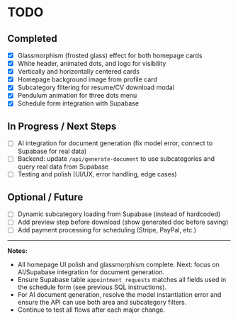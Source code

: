 # TODO

## Completed
- [x] Glassmorphism (frosted glass) effect for both homepage cards
- [x] White header, animated dots, and logo for visibility
- [x] Vertically and horizontally centered cards
- [x] Homepage background image from profile card
- [x] Subcategory filtering for resume/CV download modal
- [x] Pendulum animation for three dots menu
- [x] Schedule form integration with Supabase

## In Progress / Next Steps
- [ ] AI integration for document generation (fix model error, connect to Supabase for real data)
- [ ] Backend: update `/api/generate-document` to use subcategories and query real data from Supabase
- [ ] Testing and polish (UI/UX, error handling, edge cases)

## Optional / Future
- [ ] Dynamic subcategory loading from Supabase (instead of hardcoded)
- [ ] Add preview step before download (show generated doc before saving)
- [ ] Add payment processing for scheduling (Stripe, PayPal, etc.)

---

**Notes:**
- All homepage UI polish and glassmorphism complete. Next: focus on AI/Supabase integration for document generation.
- Ensure Supabase table `appointment_requests` matches all fields used in the schedule form (see previous SQL instructions).
- For AI document generation, resolve the model instantiation error and ensure the API can use both area and subcategory filters.
- Continue to test all flows after each major change. 